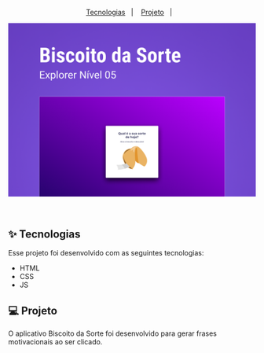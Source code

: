 
<p align="center">
  <a href="#-tecnologias">Tecnologias</a>&nbsp;&nbsp;&nbsp;|&nbsp;&nbsp;&nbsp;
  <a href="#-projeto">Projeto</a>&nbsp;&nbsp;&nbsp;|&nbsp;&nbsp;&nbsp;
</p>

<p align="center">
  <img alt="Projeto" src="https://github.com/Vinicius-Barbosa-Santos/explorer-biscoito/blob/master/github/biscoito.png">
</p>

<br>

## ✨ Tecnologias

Esse projeto foi desenvolvido com as seguintes tecnologias:

- HTML
- CSS
- JS

## 💻 Projeto

O aplicativo Biscoito da Sorte foi desenvolvido para gerar frases motivacionais ao ser clicado.
